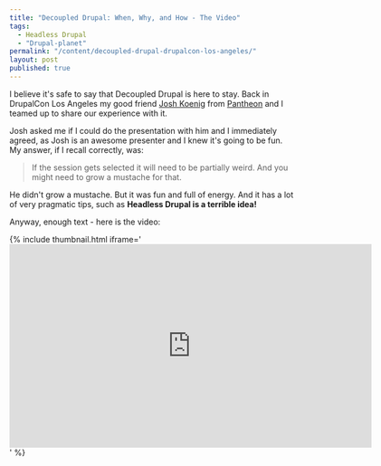 ```yaml
---
title: "Decoupled Drupal: When, Why, and How - The Video"
tags:
  - Headless Drupal
  - "Drupal-planet"
permalink: "/content/decoupled-drupal-drupalcon-los-angeles/"
layout: post
published: true
---
```




I believe it's safe to say that Decoupled Drupal is here to stay. Back in DrupalCon Los Angeles my good friend [Josh Koenig](https://pantheon.io/team/josh-koenig) from [Pantheon](https://pantheon.io/) and I teamed up to share our experience with it.

Josh asked me if I could do the presentation with him and I immediately agreed, as Josh is an awesome presenter and I knew it's going to be fun. My answer, if I recall correctly, was:

<blockquote>If the session gets selected it will need to be partially weird. And you might need to grow a mustache for that.</blockquote>

He didn't grow a mustache. But it was fun and full of energy. And it has a lot of very pragmatic tips, such as __Headless Drupal is a terrible idea!__

Anyway, enough text - here is the video:

{% include thumbnail.html iframe='<iframe width="640" height="360" src="https://www.youtube.com/embed/bLWa3SbEEa8?rel=0" frameborder="0" allowfullscreen></iframe>' %}

